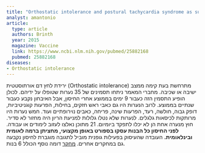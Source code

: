```yaml
---
title: "Orthostatic intolerance and postural tachycardia syndrome as suspected adverse effects of vaccination against human papilloma virus"
analyst: amantonio
article:
  type: article
  authors: Brinth
  year: 2015
  magazine: Vaccine
  link: https://www.ncbi.nlm.nih.gov/pubmed/25882168
  pubmed: 25882168
diseases:
- Orthostatic intolerance
---
```


ירידת לחץ דם אורתוסטטית (Orthostatic intolerance) מתרחשת בעת קימה ממצב ישיבה או שכיבה. מחברי המאמר ניתחו תסמינים של 35 נערות שטופלו על ידיהם. לכולן הופיע התסמין הזה כעבור 9 ימים בממוצע אחרי החיסון, אבל האיבחון נקבע כעבור שנתיים בממוצע. לרוב הנערות היו גם כאבי ראש חזקים, בחילות, הפרעות קוגניטיביות, דופק גבוה, חולשה, רעד, הפרעות שינה, פריחה, כאבים נוירופתיים ועוד. חמש נערות היו מרותקות לכיסאות גלגלים. לנערות שלא נטלו גלולות למניעת הריון היה מחזור לא סדיר. חוץ מנערה אחת הן לא יכלו לתפקד ביומיום. 21 מתוכן נאלצו לעזוב לימודים או עבודה.
**לפני החיסון כל הבנות עסקו בספורט באופן מקצועי, מחציתן ברמה לאומית ובינלאומית.**
העובדה שהעיסוק בפעילות גופנית מוביל לתגובה מוגברת לחיסון נקבעה גם במחקרים אחרים.
[מחקר](https://www.ncbi.nlm.nih.gov/pubmed/24102827) דומה נוסף הכולל 6 בנות.
